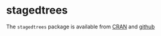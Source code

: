 # stagedtrees 



The `stagedtrees` package is available from [CRAN](https://cran.r-project.org/package=stagedtrees) and [github](https://github.com/stagedtrees/stagedtrees)
